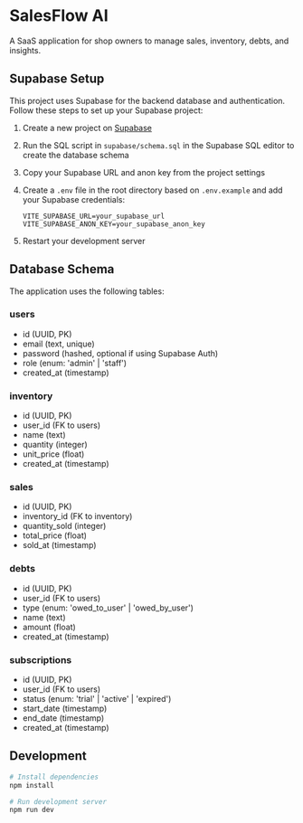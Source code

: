 # SalesFlow AI

A SaaS application for shop owners to manage sales, inventory, debts, and insights.

## Supabase Setup

This project uses Supabase for the backend database and authentication. Follow these steps to set up your Supabase project:

1. Create a new project on [Supabase](https://supabase.com)

2. Run the SQL script in `supabase/schema.sql` in the Supabase SQL editor to create the database schema

3. Copy your Supabase URL and anon key from the project settings

4. Create a `.env` file in the root directory based on `.env.example` and add your Supabase credentials:
   ```
   VITE_SUPABASE_URL=your_supabase_url
   VITE_SUPABASE_ANON_KEY=your_supabase_anon_key
   ```

5. Restart your development server

## Database Schema

The application uses the following tables:

### users
- id (UUID, PK)
- email (text, unique)
- password (hashed, optional if using Supabase Auth)
- role (enum: 'admin' | 'staff')
- created_at (timestamp)

### inventory
- id (UUID, PK)
- user_id (FK to users)
- name (text)
- quantity (integer)
- unit_price (float)
- created_at (timestamp)

### sales
- id (UUID, PK)
- inventory_id (FK to inventory)
- quantity_sold (integer)
- total_price (float)
- sold_at (timestamp)

### debts
- id (UUID, PK)
- user_id (FK to users)
- type (enum: 'owed_to_user' | 'owed_by_user')
- name (text)
- amount (float)
- created_at (timestamp)

### subscriptions
- id (UUID, PK)
- user_id (FK to users)
- status (enum: 'trial' | 'active' | 'expired')
- start_date (timestamp)
- end_date (timestamp)
- created_at (timestamp)

## Development

```bash
# Install dependencies
npm install

# Run development server
npm run dev
```